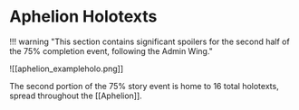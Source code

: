 # Aphelion Holotexts

!!! warning "This section contains significant spoilers for the second half of the 75% completion event, following the Admin Wing."

![[aphelion_exampleholo.png]]

The second portion of the 75% story event is home to 16 total holotexts, spread throughout the [[Aphelion]].

